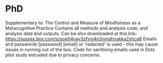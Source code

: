 # PhD
Supplementary to: The Control and Measure of Mindfulness as a Metacognitive Practice
Contains all methods and analysis code, and analysis data and outputs.
Can be also downloaded at this link: https://sussex.box.com/s/ooe04yay3zfvni4n3nmdhnakka2xhcq6
Emails and passwords [password] [email] or 'redacted' is used - this may cause issues in running out of the box.
Code for sanitising emails used in Dots pilot study exlcuded due to privacy concerns.
